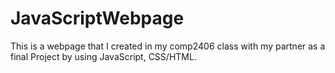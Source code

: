 # JavaScriptWebpage


This is a webpage that I created in my comp2406 class with my partner as a final Project by using JavaScript, CSS/HTML. 
